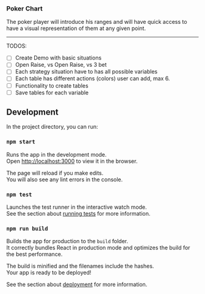 ### Poker Chart

The poker player will introduce his ranges and will have quick access to have a visual representation of them at any given point.

---

TODOS:

- [ ] Create Demo with basic situations
- [ ] Open Raise, vs Open Raise, vs 3 bet
- [ ] Each strategy situation have to has all possible variables
- [ ] Each table has different actions (colors) user can add, max 6.
- [ ] Functionality to create tables
- [ ] Save tables for each variable

## Development

In the project directory, you can run:

### `npm start`

Runs the app in the development mode.<br>
Open [http://localhost:3000](http://localhost:3000) to view it in the browser.

The page will reload if you make edits.<br>
You will also see any lint errors in the console.

### `npm test`

Launches the test runner in the interactive watch mode.<br>
See the section about [running tests](https://facebook.github.io/create-react-app/docs/running-tests) for more information.

### `npm run build`

Builds the app for production to the `build` folder.<br>
It correctly bundles React in production mode and optimizes the build for the best performance.

The build is minified and the filenames include the hashes.<br>
Your app is ready to be deployed!

See the section about [deployment](https://facebook.github.io/create-react-app/docs/deployment) for more information.
